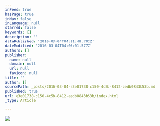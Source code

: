 ```yaml
---
inFeed: true
hasPage: true
inNav: false
inLanguage: null
starred: false
keywords: []
description: ''
datePublished: '2016-03-04T04:11:49.702Z'
dateModified: '2016-03-04T04:06:01.577Z'
authors: []
publisher:
  name: null
  domain: null
  url: null
  favicon: null
title: ''
author: []
sourcePath: _posts/2016-03-04-e3e01738-c150-4c5b-8412-aedb0843b53b.md
published: true
url: e3e01738-c150-4c5b-8412-aedb0843b53b/index.html
_type: Article

---
```

![](https://the-grid-user-content.s3-us-west-2.amazonaws.com/fb342f7c-cf47-48e2-819d-b4d4579f3ffd.jpg)
